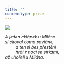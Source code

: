 ```yaml
---
title: ''
contentType: prose
---
```


<section>

![](../Images/027.jpg)

_A jeden chlápek u Milána  
si choval doma paviána,  
         a ten si bez přestání  
         hrál v noci se sirkami,  
až uhořeli u Milána._

</section>
